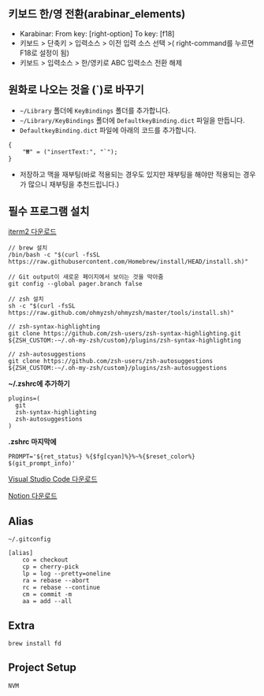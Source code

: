 ## **키보드 한/영 전환(arabinar_elements)**

- Karabinar: From key: [right-option] To key: [f18]
- 키보드 > 단축키 >  입력소스 > 이전 입력 소스 선택 >( right-command를 누르면 F18로 설정이 됨)
- 키보드 > 입력소스 > 한/영키로 ABC 입력소스 전환 해제

## **원화로 나오는 것을 (`)로 바꾸기**

- `~/Library` 폴더에 `KeyBindings` 폴더를 추가합니다.
- `~/Library/KeyBindings` 폴더에 `DefaultkeyBinding.dict` 파일을 만듭니다.
- `DefaultkeyBinding.dict` 파일에 아래의 코드를 추가합니다.
```
{
    "₩" = ("insertText:", "`");
}
```
- 저장하고 맥을 재부팅(바로 적용되는 경우도 있지만 재부팅을 해야만 적용되는 경우가 많으니 재부팅을 추천드립니다.)

## **필수 프로그램 설치**
[iterm2 다운로드](https://iterm2.com/downloads/stable/latest)
```
// brew 설치
/bin/bash -c "$(curl -fsSL https://raw.githubusercontent.com/Homebrew/install/HEAD/install.sh)"

// Git output이 새로운 페이지에서 보이는 것을 막아줌
git config --global pager.branch false

// zsh 설치
sh -c "$(curl -fsSL https://raw.github.com/ohmyzsh/ohmyzsh/master/tools/install.sh)"

// zsh-syntax-highlighting
git clone https://github.com/zsh-users/zsh-syntax-highlighting.git ${ZSH_CUSTOM:-~/.oh-my-zsh/custom}/plugins/zsh-syntax-highlighting

// zsh-autosuggestions
git clone https://github.com/zsh-users/zsh-autosuggestions ${ZSH_CUSTOM:-~/.oh-my-zsh/custom}/plugins/zsh-autosuggestions
```

**~/.zshrc에 추가하기**
```
plugins=(
  git
  zsh-syntax-highlighting
  zsh-autosuggestions
)
```

**.zshrc 마지막에**
```
PROMPT='${ret_status} %{$fg[cyan]%}%~%{$reset_color%} $(git_prompt_info)'
```


[Visual Studio Code 다운로드](https://code.visualstudio.com/sha/download?build=stable&os=darwin-universal)

[Notion 다운로드](https://www.notion.so/desktop/mac/download)


## Alias
`~/.gitconfig`
```
[alias]
    co = checkout
    cp = cherry-pick
    lp = log --pretty=oneline
    ra = rebase --abort
    rc = rebase --continue
    cm = commit -m
    aa = add --all
```

## Extra
`brew install fd`

## Project Setup
`NVM`
